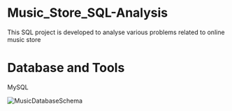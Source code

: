 # Music_Store_SQL-Analysis
This SQL project is developed to analyse various problems related to online music store

# Database and Tools
MySQL

![MusicDatabaseSchema](https://github.com/Shivang-Agrawal/Music_Store_SQL-Analysis/assets/170761020/486b7135-c11b-4ffe-bd0b-576b396aaf1f)

